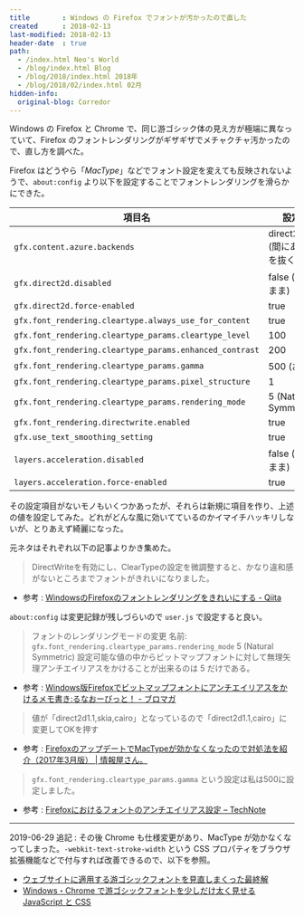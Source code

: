 ```yaml
---
title        : Windows の Firefox でフォントが汚かったので直した
created      : 2018-02-13
last-modified: 2018-02-13
header-date  : true
path:
  - /index.html Neo's World
  - /blog/index.html Blog
  - /blog/2018/index.html 2018年
  - /blog/2018/02/index.html 02月
hidden-info:
  original-blog: Corredor
---
```


Windows の Firefox と Chrome で、同じ游ゴシック体の見え方が極端に異なっていて、Firefox のフォントレンダリングがギザギザでメチャクチャ汚かったので、直し方を調べた。

Firefox はどうやら「*MacType*」などでフォント設定を変えても反映されないようで、`about:config` より以下を設定することでフォントレンダリングを滑らかにできた。

| 項目名                                                  | 設定する値                                  |
|---------------------------------------------------------|---------------------------------------------|
| `gfx.content.azure.backends`                            | direct2d1.1,cairo (間にある「skia,」を抜く) |
| `gfx.direct2d.disabled`                                 | false (デフォルトまま)                      |
| `gfx.direct2d.force-enabled`                            | true                                        |
| `gfx.font_rendering.cleartype.always_use_for_content`   | true                                        |
| `gfx.font_rendering.cleartype_params.cleartype_level`   | 100                                         |
| `gfx.font_rendering.cleartype_params.enhanced_contrast` | 200                                         |
| `gfx.font_rendering.cleartype_params.gamma`             | 500 (お好みで)                              |
| `gfx.font_rendering.cleartype_params.pixel_structure`   | 1                                           |
| `gfx.font_rendering.cleartype_params.rendering_mode`    | 5 (Natural Symmetric)                       |
| `gfx.font_rendering.directwrite.enabled`                | true                                        |
| `gfx.use_text_smoothing_setting`                        | true                                        |
| `layers.acceleration.disabled`                          | false (デフォルトまま)                      |
| `layers.acceleration.force-enabled`                     | true                                        |

その設定項目がないモノもいくつかあったが、それらは新規に項目を作り、上述の値を設定してみた。どれがどんな風に効いてているのかイマイチハッキリしないが、とりあえず綺麗になった。

元ネタはそれぞれ以下の記事よりかき集めた。

> DirectWriteを有効にし、ClearTypeの設定を微調整すると、かなり違和感がないところまでフォントがきれいになりました。

- 参考 : [WindowsのFirefoxのフォントレンダリングをきれいにする - Qiita](https://qiita.com/sambatriste/items/70a8b5ece0356ef82ff5)

`about:config` は変更記録が残しづらいので `user.js` で設定すると良い。

> フォントのレンダリングモードの変更 名前: `gfx.font_rendering.cleartype_params.rendering_mode` 5 (Natural Symmetric) 設定可能な値の中からビットマップフォントに対して無理矢理アンチエイリアスをかけることが出来るのは 5 だけである。

- 参考 : [Windows版Firefoxでビットマップフォントにアンチエイリアスをかけるメモ書き:るなおーびっと！ - ブロマガ](http://ch.nicovideo.jp/lunaorbit/blomaga/ar1016057)

> 値が「direct2d1.1,skia,cairo」となっているので「direct2d1.1,cairo」に変更してOKを押す

- 参考 : [FirefoxのアップデートでMacTypeが効かなくなったので対処法を紹介（2017年3月版） | 情報屋さん。](http://jyouhouya3.net/2017/03/firefoxmtype.html)

> `gfx.font_rendering.cleartype_params.gamma` という設定は私は500に設定しました。

- 参考 : [Firefoxにおけるフォントのアンチエイリアス設定 – TechNote](http://kohachi.net/technote/109)

---

2019-06-29 追記 : その後 Chrome も仕様変更があり、MacType が効かなくなってしまった。`-webkit-text-stroke-width` という CSS プロパティをブラウザ拡張機能などで付与すれば改善できるので、以下を参照。

- [ウェブサイトに適用する游ゴシックフォントを見直しまくった最終解](/blog/2019/01/05-02.html)
- [Windows・Chrome で游ゴシックフォントを少しだけ太く見せる JavaScript と CSS](/blog/2019/01/27-01.html)
